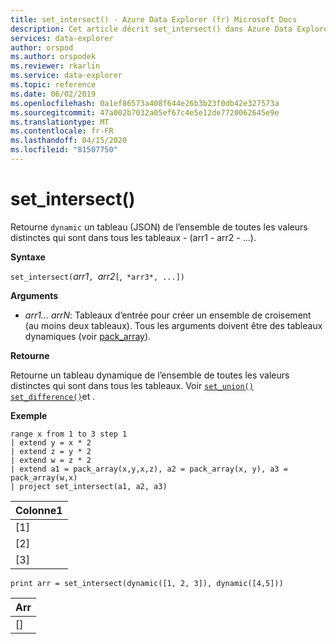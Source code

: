 ```yaml
---
title: set_intersect() - Azure Data Explorer (fr) Microsoft Docs
description: Cet article décrit set_intersect() dans Azure Data Explorer.
services: data-explorer
author: orspod
ms.author: orspodek
ms.reviewer: rkarlin
ms.service: data-explorer
ms.topic: reference
ms.date: 06/02/2019
ms.openlocfilehash: 0a1ef86573a408f644e26b3b23f0db42e327573a
ms.sourcegitcommit: 47a002b7032a05ef67c4e5e12de7720062645e9e
ms.translationtype: MT
ms.contentlocale: fr-FR
ms.lasthandoff: 04/15/2020
ms.locfileid: "81507750"
---
```

# <a name="set_intersect"></a>set_intersect()

Retourne `dynamic` un tableau (JSON) de l’ensemble de toutes les valeurs distinctes qui sont dans tous les tableaux - (arr1 - arr2 - ...).

**Syntaxe**

`set_intersect(`*arr1*`, `*arr2*`[`,` *arr3*, ...])`

**Arguments**

* *arr1... arrN*: Tableaux d’entrée pour créer un ensemble de croisement (au moins deux tableaux). Tous les arguments doivent être des tableaux dynamiques (voir [pack_array](packarrayfunction.md)). 

**Retourne**

Retourne un tableau dynamique de l’ensemble de toutes les valeurs distinctes qui sont dans tous les tableaux. Voir [`set_union()`](setunionfunction.md) [`set_difference()`](setdifferencefunction.md)et .

**Exemple**

```kusto
range x from 1 to 3 step 1
| extend y = x * 2
| extend z = y * 2
| extend w = z * 2
| extend a1 = pack_array(x,y,x,z), a2 = pack_array(x, y), a3 = pack_array(w,x)
| project set_intersect(a1, a2, a3)
```

|Colonne1|
|---|
|[1]|
|[2]|
|[3]|

```kusto
print arr = set_intersect(dynamic([1, 2, 3]), dynamic([4,5]))
```

|Arr|
|---|
|[]|